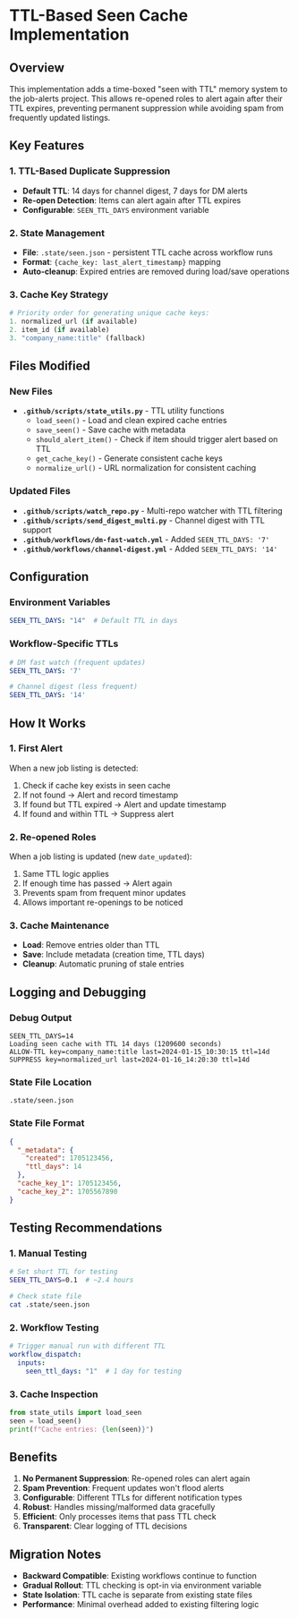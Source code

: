 # TTL-Based Seen Cache Implementation

## Overview

This implementation adds a time-boxed "seen with TTL" memory system to the job-alerts project. This allows re-opened roles to alert again after their TTL expires, preventing permanent suppression while avoiding spam from frequently updated listings.

## Key Features

### 1. TTL-Based Duplicate Suppression
- **Default TTL**: 14 days for channel digest, 7 days for DM alerts
- **Re-open Detection**: Items can alert again after TTL expires
- **Configurable**: `SEEN_TTL_DAYS` environment variable

### 2. State Management
- **File**: `.state/seen.json` - persistent TTL cache across workflow runs
- **Format**: `{cache_key: last_alert_timestamp}` mapping
- **Auto-cleanup**: Expired entries are removed during load/save operations

### 3. Cache Key Strategy
```python
# Priority order for generating unique cache keys:
1. normalized_url (if available) 
2. item_id (if available)
3. "company_name:title" (fallback)
```

## Files Modified

### New Files
- **`.github/scripts/state_utils.py`** - TTL utility functions
  - `load_seen()` - Load and clean expired cache entries
  - `save_seen()` - Save cache with metadata
  - `should_alert_item()` - Check if item should trigger alert based on TTL
  - `get_cache_key()` - Generate consistent cache keys
  - `normalize_url()` - URL normalization for consistent caching

### Updated Files
- **`.github/scripts/watch_repo.py`** - Multi-repo watcher with TTL filtering
- **`.github/scripts/send_digest_multi.py`** - Channel digest with TTL support
- **`.github/workflows/dm-fast-watch.yml`** - Added `SEEN_TTL_DAYS: '7'`
- **`.github/workflows/channel-digest.yml`** - Added `SEEN_TTL_DAYS: '14'`

## Configuration

### Environment Variables
```yaml
SEEN_TTL_DAYS: "14"  # Default TTL in days
```

### Workflow-Specific TTLs
```yaml
# DM fast watch (frequent updates)
SEEN_TTL_DAYS: '7'

# Channel digest (less frequent)  
SEEN_TTL_DAYS: '14'
```

## How It Works

### 1. First Alert
When a new job listing is detected:
1. Check if cache key exists in seen cache
2. If not found → Alert and record timestamp
3. If found but TTL expired → Alert and update timestamp
4. If found and within TTL → Suppress alert

### 2. Re-opened Roles
When a job listing is updated (new `date_updated`):
1. Same TTL logic applies
2. If enough time has passed → Alert again
3. Prevents spam from frequent minor updates
4. Allows important re-openings to be noticed

### 3. Cache Maintenance
- **Load**: Remove entries older than TTL
- **Save**: Include metadata (creation time, TTL days)
- **Cleanup**: Automatic pruning of stale entries

## Logging and Debugging

### Debug Output
```
SEEN_TTL_DAYS=14
Loading seen cache with TTL 14 days (1209600 seconds)
ALLOW-TTL key=company_name:title last=2024-01-15_10:30:15 ttl=14d
SUPPRESS key=normalized_url last=2024-01-16_14:20:30 ttl=14d
```

### State File Location
```
.state/seen.json
```

### State File Format
```json
{
  "_metadata": {
    "created": 1705123456,
    "ttl_days": 14
  },
  "cache_key_1": 1705123456,
  "cache_key_2": 1705567890
}
```

## Testing Recommendations

### 1. Manual Testing
```bash
# Set short TTL for testing
SEEN_TTL_DAYS=0.1  # ~2.4 hours

# Check state file
cat .state/seen.json
```

### 2. Workflow Testing
```yaml
# Trigger manual run with different TTL
workflow_dispatch:
  inputs:
    seen_ttl_days: "1"  # 1 day for testing
```

### 3. Cache Inspection
```python
from state_utils import load_seen
seen = load_seen()
print(f"Cache entries: {len(seen)}")
```

## Benefits

1. **No Permanent Suppression**: Re-opened roles can alert again
2. **Spam Prevention**: Frequent updates won't flood alerts  
3. **Configurable**: Different TTLs for different notification types
4. **Robust**: Handles missing/malformed data gracefully
5. **Efficient**: Only processes items that pass TTL check
6. **Transparent**: Clear logging of TTL decisions

## Migration Notes

- **Backward Compatible**: Existing workflows continue to function
- **Gradual Rollout**: TTL checking is opt-in via environment variable
- **State Isolation**: TTL cache is separate from existing state files
- **Performance**: Minimal overhead added to existing filtering logic

